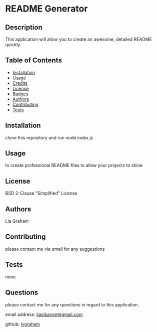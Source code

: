 
  
  # README Generator
  
  ## Description 
  
  This application will allow you to create an awesome, detailed README quickly.
  
  ## Table of Contents

  * [Installation](#-Installation)
  * [Usage](#-Usage)
  * [Credits](#-Credits)
  * [License](#-License)
  * [Badges](#-Badges)
  * [Authors](#-Authors)
  * [Contributing](#-Contributing)
  * [Tests](#-Tests)
  
  ## Installation

  clone this repository and run node index.js

  ## Usage

  to create professional README files to allow your projects to shine

  ## License

  BSD 2-Clause "Simplified" License

  ## Authors

  Lia Graham

  ## Contributing

  please contact me via email for any suggestions 

  ## Tests

  none

  ## Questions
  
  please contact me for any questions in regard to this application.

  email address: liavibanez@gmail.com

  github: [lvgraham](https://github.com/lvgraham)

  